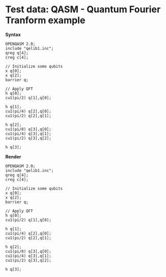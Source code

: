 # Test data: QASM - Quantum Fourier Tranform example

**Syntax**

```qasm
OPENQASM 2.0;
include "qelib1.inc";
qreg q[4];
creg c[4];

// Initialize some qubits
x q[0];
x q[2];
barrier q;

// Apply QFT
h q[0];
cu1(pi/2) q[1],q[0];

h q[1];
cu1(pi/4) q[2],q[0];
cu1(pi/2) q[2],q[1];

h q[2];
cu1(pi/8) q[3],q[0];
cu1(pi/4) q[3],q[1];
cu1(pi/2) q[3],q[2];

h q[3];
```

**Render**

```[qasm]
OPENQASM 2.0;
include "qelib1.inc";
qreg q[4];
creg c[4];

// Initialize some qubits
x q[0];
x q[2];
barrier q;

// Apply QFT
h q[0];
cu1(pi/2) q[1],q[0];

h q[1];
cu1(pi/4) q[2],q[0];
cu1(pi/2) q[2],q[1];

h q[2];
cu1(pi/8) q[3],q[0];
cu1(pi/4) q[3],q[1];
cu1(pi/2) q[3],q[2];

h q[3];
```